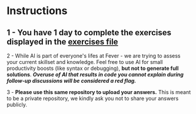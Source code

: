 # Instructions

## 1 - You have 1 day to complete the exercises displayed in the [exercises file](Exercises.md)
2 - While AI is part of everyone's lifes at Fever - we are trying to assess your current skillset and knowledge. Feel free to use AI for small productivity boosts (like syntax or debugging), **but not to generate full solutions**. _**Overuse of AI that results in code you cannot explain during follow-up discussions will be considered a red flag.**_

3 - **Please use this same repository to upload your answers.** This is meant to be a private repository, we kindly ask you not to share your answers publicly. 
